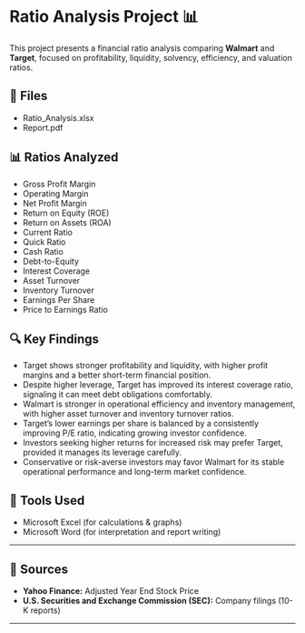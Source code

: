 # Ratio Analysis Project 📊

This project presents a financial ratio analysis comparing **Walmart** and **Target**, focused on profitability, liquidity, solvency, efficiency, and valuation ratios.

## 📁 Files

- Ratio_Analysis.xlsx
- Report.pdf

## 📊 Ratios Analyzed

- Gross Profit Margin
- Operating Margin
- Net Profit Margin
- Return on Equity (ROE)
- Return on Assets (ROA)
- Current Ratio
- Quick Ratio
- Cash Ratio
- Debt-to-Equity
- Interest Coverage
- Asset Turnover
- Inventory Turnover
- Earnings Per Share
- Price to Earnings Ratio

## 🔍 Key Findings

- Target shows stronger profitability and liquidity, with higher profit margins and a better short-term financial position.
- Despite higher leverage, Target has improved its interest coverage ratio, signaling it can meet debt obligations comfortably.
- Walmart is stronger in operational efficiency and inventory management, with higher asset turnover and inventory turnover ratios.
- Target’s lower earnings per share is balanced by a consistently improving P/E ratio, indicating growing investor confidence.
- Investors seeking higher returns for increased risk may prefer Target, provided it manages its leverage carefully.
- Conservative or risk-averse investors may favor Walmart for its stable operational performance and long-term market confidence.

## 📌 Tools Used

- Microsoft Excel (for calculations & graphs)
- Microsoft Word (for interpretation and report writing)

---
## 📄 Sources

- **Yahoo Finance:** Adjusted Year End Stock Price
- **U.S. Securities and Exchange Commission (SEC):** Company filings (10-K reports)
  
---


